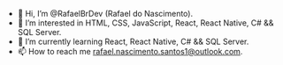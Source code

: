- 👋 Hi, I’m @RafaelBrDev (Rafael do Nascimento).
- 👀 I’m interested in HTML, CSS, JavaScript, React, React Native, C# && SQL Server.
- 🌱 I’m currently learning React, React Native, C# && SQL Server.
- 📫 How to reach me rafael.nascimento.santos1@outlook.com.
